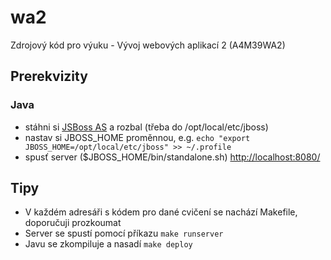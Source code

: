 wa2
===

Zdrojový kód pro výuku - Vývoj webových aplikací 2 (A4M39WA2)

Prerekvizity
------------

### Java

- stáhni si [JSBoss AS](https://www.jboss.org/jbossas/downloads) a rozbal (třeba do /opt/local/etc/jboss)
- nastav si JBOSS_HOME proměnnou, e.g. `echo "export JBOSS_HOME=/opt/local/etc/jboss" >> ~/.profile`
- spusť server ($JBOSS_HOME/bin/standalone.sh) [http://localhost:8080/](http://localhost:8080/)

Tipy
----

- V každém adresáři s kódem pro dané cvičení se nachází Makefile, doporučuji prozkoumat
- Server se spustí pomocí příkazu `make runserver`
- Javu se zkompiluje a nasadí `make deploy`
